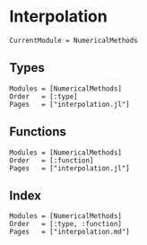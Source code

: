 # Interpolation

```@meta
CurrentModule = NumericalMethods
```

## Types
```@autodocs
Modules = [NumericalMethods]
Order   = [:type]
Pages   = ["interpolation.jl"]
```

## Functions
```@autodocs
Modules = [NumericalMethods]
Order   = [:function]
Pages   = ["interpolation.jl"]
```

## Index
```@index
Modules = [NumericalMethods]
Order   = [:type, :function]
Pages   = ["interpolation.md"]
```
